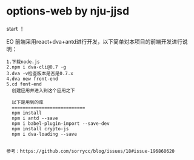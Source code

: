 # options-web by nju-jjsd
start ！

EO 前端采用react+dva+antd进行开发，以下简单对本项目的前端开发进行说明：
    
    1.下载node.js
    2.npm i dva-cli@0.7 -g
    3.dva -v检查版本是否是0.7.x
    4.dva new front-end
    5.cd font-end
      创建应用并进入到这个应用之下
      
      以下是用到的库
      ===========================
      npm install
      npm i antd --save
      npm i babel-plugin-import --save-dev
      npm install crypto-js
      npm i dva-loading --save
      
   
    参考：https://github.com/sorrycc/blog/issues/18#issue-196860620    